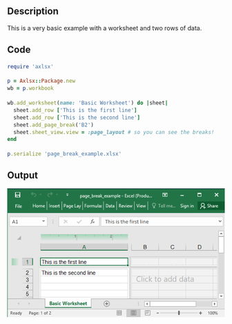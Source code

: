 ## Description

This is a very basic example with a worksheet and two rows of data.

## Code

```ruby
require 'axlsx'

p = Axlsx::Package.new
wb = p.workbook

wb.add_worksheet(name: 'Basic Worksheet') do |sheet|
  sheet.add_row ['This is the first line']
  sheet.add_row ['This is the second line']
  sheet.add_page_break('B2')
  sheet.sheet_view.view = :page_layout # so you can see the breaks!
end

p.serialize 'page_break_example.xlsx'
```

## Output

![Output](images/page_break_example.png "Output")
